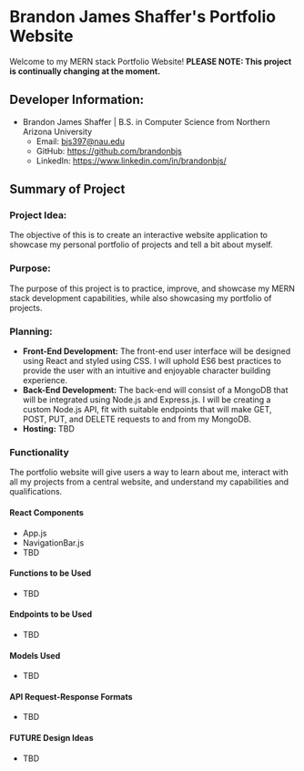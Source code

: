 # Brandon James Shaffer's Portfolio Website

Welcome to my MERN stack Portfolio Website! **PLEASE NOTE: This project is continually changing at the moment.**

## Developer Information:

-   Brandon James Shaffer | B.S. in Computer Science from Northern Arizona University
    -   Email: bjs397@nau.edu
    -   GitHub: https://github.com/brandonbjs
    -   LinkedIn: https://www.linkedin.com/in/brandonbjs/

## Summary of Project

### Project Idea:

The objective of this is to create an interactive website application to showcase my personal portfolio of projects and tell a bit about myself.

### Purpose:

The purpose of this project is to practice, improve, and showcase my MERN stack development capabilities, while also showcasing my portfolio of projects.

### Planning:

-   **Front-End Development:** The front-end user interface will be designed using React and styled using CSS. I will uphold ES6 best practices to provide the user with an intuitive and enjoyable character building experience.
-   **Back-End Development:** The back-end will consist of a MongoDB that will be integrated using Node.js and Express.js. I will be creating a custom Node.js API, fit with suitable endpoints that will make GET, POST, PUT, and DELETE requests to and from my MongoDB.
-   **Hosting:** TBD

### Functionality

The portfolio website will give users a way to learn about me, interact with all my projects from a central website, and understand my capabilities and qualifications.

#### React Components

-   App.js
-   NavigationBar.js
-   TBD

#### Functions to be Used

-   TBD

#### Endpoints to be Used

-   TBD

#### Models Used

-   TBD

#### API Request-Response Formats

-   TBD

#### FUTURE Design Ideas

-   TBD
